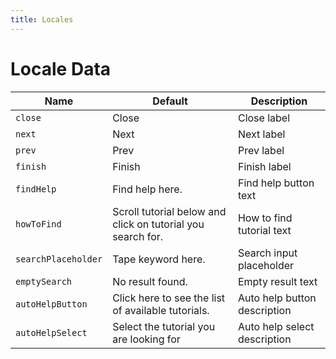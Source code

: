 ```yaml
---
title: Locales
---
```


# Locale Data

| Name                | Default                                                     | Description                  |
| ------------------- | ----------------------------------------------------------- | ---------------------------- |
| `close `            | Close                                                       | Close label                  |
| `next `             | Next                                                        | Next label                   |
| `prev `             | Prev                                                        | Prev label                   |
| `finish `           | Finish                                                      | Finish label                 |
| `findHelp `         | Find help here.                                             | Find help button text        |
| `howToFind `        | Scroll tutorial below and click on tutorial you search for. | How to find tutorial text    |
| `searchPlaceholder` | Tape keyword here.                                          | Search input placeholder     |
| `emptySearch `      | No result found.                                            | Empty result text            |
| `autoHelpButton `   | Click here to see the list of available tutorials.          | Auto help button description |
| `autoHelpSelect `   | Select the tutorial you are looking for                     | Auto help select description |
